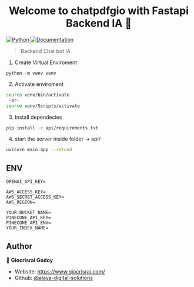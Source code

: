 <h1 align="center">Welcome to chatpdfgio with Fastapi Backend IA 👋</h1>
<p>
  <a href="https://github.com/Giocrisrai/chatpdfgio#readme" target="_blank">
    <img alt="Python" src="https://img.shields.io/badge/Python-3.9-green.svg" />
  </a>
  <a href="https://github.com/Giocrisrai/chatpdfgio#readme" target="_blank">
    <img alt="Documentation" src="https://img.shields.io/badge/documentation-yes-green.svg" />
  </a>
</p>

> Backend Chat bot IA

1. Create Virtual Enviroment

```
python -m venv venv
```

2. Activate enviroment

```sh
source venv/bin/activate
 -or-
source venv/Scripts/activate
```

3. Install dependecies

```sh
pip install -r api/requirements.txt
```

4. start the server
   inside folder -> api/

```sh
uvicorn main:app --reload
```

## ENV

```
OPENAI_API_KEY=

AWS_ACCESS_KEY=
AWS_SECRET_ACCESS_KEY=
AWS_REGION=

YOUR_BUCKET_NAME=
PINECONE_API_KEY=
PINECONE_API_ENV=
YOUR_INDEX_NAME=
```

## Author

👤 **Giocrisrai Godoy**

-   Website: https://www.giocrisrai.com/
-   Github: [@alaya-digital-solutions](https://github.com/giocrisrai)
